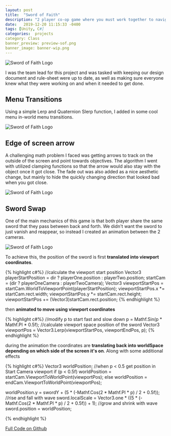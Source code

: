 ```yaml
---
layout: post
title:  "Sword of Faith"
description: "2 player co-op game where you must work together to navigate a museum while trading control of a single sword"
date:   2019-12-20 11:15:33 -0400
tags: [Unity, C#] 
categories:  projects
category: Class
banner_preview: preview-sof.png
banner_image: banner-wip.png
---
```




<!--more-->

![Sword of Faith Logo]({{site.url}}/media/class/Sword/SoF.png)

I was the team lead for this project and was tasked with keeping our design document and rule-sheet were up to date, as well as making sure everyone knew what they were working on and when it needed to get done.

## Menu Transitions

Using a simple Lerp and Quaternion Slerp function, I added in some cool menu in-world menu transitions.

![Sword of Faith Logo]({{site.url}}/media/class/Sword/menu.gif)

## Edge of screen arrow


A challenging math problem I faced was getting arrows to track on the outside of the screen and point towards objectives.
The algorithm I went with utilized clamping functions so that the arrow would also stay with the object once it got close.
The fade out was also added as a nice aesthetic change, but mainly to hide the quickly changing direction that looked bad when you got close.

![Sword of Faith Logo]({{site.url}}/media/class/Sword/arrow.gif)

## Sword Swap

One of the main mechanics of this game is that both player share the same sword that they pass between back and forth. 
We didn't want the sword to just vanish and reappear, so instead I created an animation between the 2 cameras.

![Sword of Faith Logo]({{site.url}}/media/class/Sword/swap.gif)

To achieve this, the position of the sword is first **translated into viewport coordinates**.

{% highlight c#%}
//calculate the viewport start position
Vector3 playerStartPosition = dir ? playerOne.position : playerTwo.position;
startCam = (dir ? playerOneCamera : playerTwoCamera);
Vector3 viewportStartPos = startCam.WorldToViewportPoint(playerStartPosition);
viewportStartPos.x *= startCam.rect.width;
viewportStartPos.y *= startCam.rect.height;
viewportStartPos += (Vector3)startCam.rect.position;
{% endhighlight %}

then **animated to move using viewport coordinates** 

{% highlight c#%}
//modify p to start fast and slow down
p = Mathf.Sin(p * Mathf.PI * 0.5f); 
//calculate viewport space position of the sword
Vector3 viewportPos = Vector3.Lerp(viewportStartPos, viewportEndPos, p);
{% endhighlight %}

during the animation the coordinates are **translating back into worldSpace depending on which side of the screen it's on**. Along with some additional effects 

{% highlight c#%}
Vector3 worldPosition;
//when p < 0.5 get position in Start Camera viewport
if (p < 0.5f)
    worldPosition = startCam.ViewportToWorldPoint(viewportPos);
else
    worldPosition = endCam.ViewportToWorldPoint(viewportPos);

worldPosition.y = swordY + (5 * (-Mathf.Cos(2 * Mathf.PI * p) / 2 + 0.5f)); //rise and fall with wave
sword.localScale = Vector3.one * ((5 * (-Mathf.Cos(2 * Mathf.PI * p) / 2 + 0.5f)) + 1); //grow and shrink with wave
sword.position = worldPosition;

{% endhighlight %}

[Full Code on Github](https://github.com/Njz2587/DresdenProject/blob/Master/SwordOfFaith/Assets/Scripts/Gameplay/SwordSwap.cs)